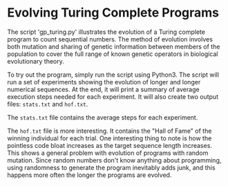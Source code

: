 # Evolving Turing Complete Programs 

The script 'gp_turing.py' illustrates the evolution of a Turing complete program to count sequential numbers.  The method of evolution involves both mutation and sharing of genetic information between members of the population to cover the full range of known genetic operators in biological evolutionary theory.  

To try out the program, simply run the script using Python3.  The script will run a set of experiments showing the evolution of longer and longer numerical sequences.  At the end, it will print a summary of average execution steps needed for each experiment.  It will also create two output files: `stats.txt` and `hof.txt`.

The `stats.txt` file contains the average steps for each experiment.

The `hof.txt` file is more interesting.  It contains the "Hall of Fame" of the winning individual for each trial.  One interesting thing to note is how the pointless code bloat increases as the target sequence length increases.  This shows a general problem with evolution of programs with random mutation.  Since random numbers don't know anything about programming, using randomness to generate the program inevitably adds junk, and this happens more often the longer the programs are evolved.
